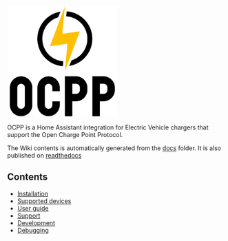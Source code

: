 <!-- This is top level document for the hitub Wiki -->

![OCPP](https://github.com/home-assistant/brands/raw/master/custom_integrations/ocpp/icon.png)

OCPP is a Home Assistant integration for Electric Vehicle chargers that support the Open Charge Point Protocol.

The Wiki contents is automatically generated from the [docs](https://github.com/lbbrhzn/ocpp/tree/main/docs) folder.
It is also published on [readthedocs](https://home-assistant-ocpp.readthedocs.io)

Contents
---------
* [Installation](installation.md)
* [Supported devices](supported-devices.md)
* [User guide](user-guide.md)
* [Support](support.md)
* [Development](development.md)
* [Debugging](debugging.md)

